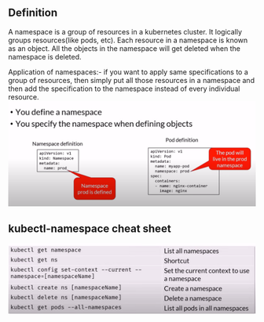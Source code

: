 ## Definition

A namespace is a group of resources in a kubernetes cluster. It logically groups resources(like pods, etc). Each resource in a namespace is known as an object. All the objects in the namespace will get deleted when the namespace is deleted.

Application of namespaces:- if you want to apply same specifications to a group of resources, then simply put all those resources in a namespace and then add the specification to the namespace instead of every individual resource.
![alt text](image.png)

## kubectl-namespace cheat sheet

![alt text](image-1.png)
